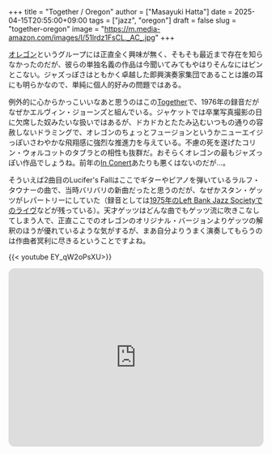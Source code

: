 +++
title = "Together / Oregon"
author = ["Masayuki Hatta"]
date = 2025-04-15T20:55:00+09:00
tags = ["jazz", "oregon"]
draft = false
slug = "together-oregon"
image = "https://m.media-amazon.com/images/I/51lrdz1FsCL._AC_.jpg"
+++

[オレゴン](https://ja.wikipedia.org/wiki/%E3%82%AA%E3%83%AC%E3%82%B4%E3%83%B3_(%E3%83%90%E3%83%B3%E3%83%89))というグループには正直全く興味が無く、そもそも最近まで存在を知らなかったのだが、彼らの単独名義の作品は今聞いてみてもやはりそんなにはピンとこない。ジャズっぽさはともかく卓越した即興演奏家集団であることは誰の耳にも明らかなので、単純に個人的好みの問題ではある。

例外的に心からかっこいいなあと思うのはこの[Together](https://amzn.to/4jyniJB)で、1976年の録音だがなぜかエルヴィン・ジョーンズと組んでいる。ジャケットでは卒業写真撮影の日に欠席した奴みたいな扱いではあるが、ドカドカとたたみ込むいつもの通りの容赦しないドラミングで、オレゴンのちょっとフュージョンというかニューエイジっぽいさわやかな飛翔感に強烈な推進力を与えている。不慮の死を遂げたコリン・ウォルコットのタブラとの相性も抜群だ。おそらくオレゴンの最もジャズっぽい作品でしょうね。前年の[In Conert](https://amzn.to/4ie8BKv)あたりも悪くはないのだが…。

そういえば2曲目のLucifer's Fallはここでギターやピアノを弾いているラルフ・タウナーの曲で、当時バリバリの新曲だったと思うのだが、なぜかスタン・ゲッツがレパートリーにしていた（録音としては[1975年のLeft Bank Jazz Societyでのライヴ](https://amzn.to/4cy7vbd)などが残っている）。天才ゲッツはどんな曲でもゲッツ流に吹きこなしてしまう人で、正直ここでのオレゴンのオリジナル・バージョンよりゲッツの解釈のほうが優れているような気がするが、まあ自分よりうまく演奏してもらうのは作曲者冥利に尽きるということですよね。

{{< youtube EY_qW2oPsXU>}}

<iframe style="border-radius:12px" src="https://open.spotify.com/embed/album/7lEnFj8MU6FsnTgvfNJ1Nc?utm_source=generator" width="100%" height="352" frameBorder="0" allowfullscreen="" allow="autoplay; clipboard-write; encrypted-media; fullscreen; picture-in-picture" loading="lazy"></iframe>
